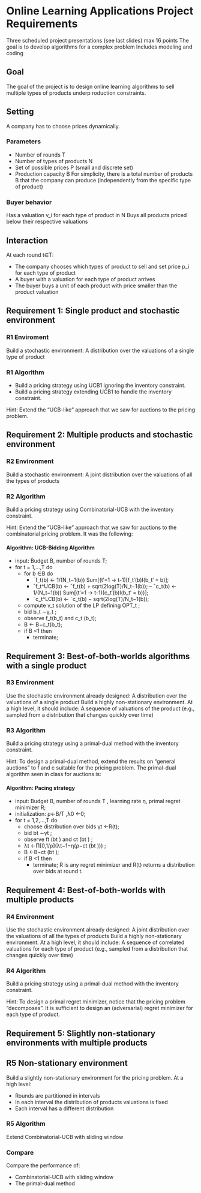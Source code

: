 # Online Learning Applications Project Requirements

Three scheduled project presentations (see last slides)
max 16 points
The goal is to develop algorithms for a complex problem
Includes modeling and coding

## Goal

The goal of the project is to design online learning algorithms to sell multiple types of products underp roduction constraints.

## Setting

A company has to choose prices dynamically.

### Parameters

- Number of rounds T
- Number of types of products N
- Set of possible prices P (small and discrete set)
- Production capacity B
For simplicity, there is a total number of products B that the company can produce (independently from the specific type of product)

### Buyer behavior

Has a valuation v_i for each type of product in N
Buys all products priced below their respective valuations

## Interaction

At each round t∈T:

- The company chooses which types of product to sell and set price p_i for each type of product
- A buyer with a valuation for each type of product arrives
- The buyer buys a unit of each product with price smaller than the product valuation

## Requirement 1: Single product and stochastic environment

### R1 Enviroment

Build a stochastic environment:
A distribution over the valuations of a single type of product

### R1 Algorithm

- Build a pricing strategy using UCB1 ignoring the inventory constraint.
- Build a pricing strategy extending UCB1 to handle the inventory constraint.

Hint: Extend the “UCB-like” approach that we saw for auctions to the pricing problem.

## Requirement 2: Multiple products and stochastic environment

### R2 Environment

Build a stochastic environment:
A joint distribution over the valuations of all the types of products

### R2 Algorithm

Build a pricing strategy using Combinatorial-UCB with the inventory constraint.

Hint: Extend the “UCB-like” approach that we saw for auctions to the combinatorial pricing problem. It was the following:

#### Algorithm: UCB-Bidding Algorithm

- input: Budget B, number of rounds T;
- for t = 1,...,T do
  - for b ∈B do
    - ¯f_t(b) ← 1/(N_t−1(b)) Sum\[(t′=1 -> t-1)\[f_t′(b)I(b_t′ = b)\];
    - ¯f_t^UCB(b) ← ¯f_t(b) + sqrt(2log(T)/N_t−1(b));
    – ¯c_t(b) ← 1/(N_t−1(b)) Sum[(t′=1 -> t-1)(c_t′(b)I(b_t′ = b))];
    - ¯c_t^LCB(b) ← ¯c_t(b) − sqrt(2log(T)/N_t−1(b));
  - compute γ_t solution of the LP defining OPT_t ;
  - bid b_t ∼γ_t ;
  - observe f_t(b_t) and c_t (b_t);
  - B ← B−c_t(b_t);
  - if B <1 then
    - terminate;

## Requirement 3: Best-of-both-worlds algorithms with a single product

### R3 Environment

Use the stochastic environment already designed:
A distribution over the valuations of a single product
Build a highly non-stationary environment. At a high level, it should include:
A sequence of valuations of the product (e.g., sampled from a distribution that changes quickly over time)

### R3 Algorithm

Build a pricing strategy using a primal-dual method with the inventory constraint.

Hint: To design a primal-dual method, extend the results on “general auctions” to f and c suitable for the pricing problem. The primal-dual algorithm seen in class for auctions is:

#### Algorithm: Pacing strategy

- input: Budget B, number of rounds T , learning rate η, primal regret minimizer R;
- initialization: ρ←B/T ,λ0 ←0;
- for t = 1,2,...,T do
  - choose distribution over bids γt ←R(t);
  - bid bt ∼γt ;
  - observe ft (bt ) and ct (bt ) ;
  - λt ←Π[0,1/ρ](λt−1−η(ρ−ct (bt ))) ;
  - B ←B−ct (bt );
  - if B <1 then
    - terminate;
R is any regret minimizer and R(t) returns a distribution over bids at round t.

## Requirement 4: Best-of-both-worlds with multiple products

### R4 Environment

Use the stochastic environment already designed:
A joint distribution over the valuations of all the types of products
Build a highly non-stationary environment. At a high level, it should include:
A sequence of correlated valuations for each type of product (e.g., sampled from a distribution that changes quickly over time)

### R4 Algorithm

Build a pricing strategy using a primal-dual method with the inventory constraint.

Hint: To design a primal regret minimizer, notice that the pricing problem “decomposes”. It
is sufficient to design an (adversarial) regret minimizer for each type of product.

## Requirement 5: Slightly non-stationary environments with multiple products

## R5 Non-stationary environment

Build a slightly non-stationary environment for the pricing problem. At a high level:

- Rounds are partitioned in intervals
- In each interval the distribution of products valuations is fixed
- Each interval has a different distribution

### R5 Algorithm

Extend Combinatorial-UCB with sliding window

### Compare

Compare the performance of:

- Combinatorial-UCB with sliding window
- The primal-dual method
